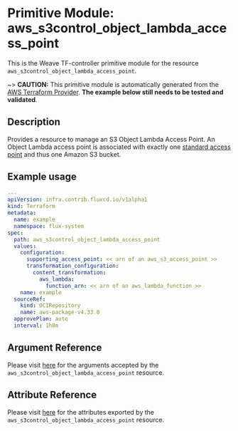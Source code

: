 
# Primitive Module: aws_s3control_object_lambda_access_point

This is the Weave TF-controller primitive module for the resource `aws_s3control_object_lambda_access_point`.

~> **CAUTION:** This primitive module is automatically generated from the [AWS Terraform Provider](https://registry.terraform.io/providers/hashicorp/aws/latest/docs/resources/s3control_object_lambda_access_point). **The example below still needs to be tested and validated**.

## Description

Provides a resource to manage an S3 Object Lambda Access Point.
An Object Lambda access point is associated with exactly one [standard access point](s3_access_point.html) and thus one Amazon S3 bucket.

## Example usage

```yaml
---
apiVersion: infra.contrib.fluxcd.io/v1alpha1
kind: Terraform
metadata:
  name: example
  namespace: flux-system
spec:
  path: aws_s3control_object_lambda_access_point
  values:
    configuration:
      supporting_access_point: << arn of an aws_s3_access_point >>
      transformation_configuration:
        content_transformation:
          aws_lambda:
            function_arn: << arn of an aws_lambda_function >>
    name: example
  sourceRef:
    kind: OCIRepository
    name: aws-package-v4.33.0
  approvePlan: auto
  interval: 1h0m
```

## Argument Reference

Please visit [here](https://registry.terraform.io/providers/hashicorp/aws/latest/docs/resources/s3control_object_lambda_access_point#argument-reference) for the arguments accepted by the `aws_s3control_object_lambda_access_point` resource.

## Attribute Reference

Please visit [here](https://registry.terraform.io/providers/hashicorp/aws/latest/docs/resources/s3control_object_lambda_access_point#attributes-reference) for the attributes exported by the `aws_s3control_object_lambda_access_point` resource.
